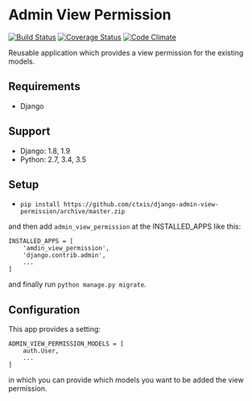 # Admin View Permission
[![Build Status](https://travis-ci.org/ctxis/django-admin-view-permission.svg?branch=master)](https://travis-ci.org/ctxis/django-admin-view-permission)
[![Coverage Status](https://coveralls.io/repos/github/ctxis/django-admin-view-permission/badge.svg?branch=master)](https://coveralls.io/github/ctxis/django-admin-view-permission?branch=master)
[![Code Climate](https://codeclimate.com/github/ctxis/django-admin-view-permission/badges/gpa.svg)](https://codeclimate.com/github/ctxis/django-admin-view-permission)

Reusable application which provides a view permission for the existing models.

## Requirements
* Django

## Support
* Django: 1.8, 1.9
* Python: 2.7, 3.4, 3.5

## Setup
* `pip install https://github.com/ctxis/django-admin-view-permission/archive/master.zip`

and then add `admin_view_permission` at the INSTALLED_APPS like this:

    INSTALLED_APPS = [
        'amdin_view_permission',
        'django.contrib.admin',
        ...
    ]

and finally run `python manage.py migrate`.

## Configuration
This app provides a setting:

    ADMIN_VIEW_PERMISSION_MODELS = [
        auth.User,
        ...
    ]

in which you can provide which models you want to be added the view permission.